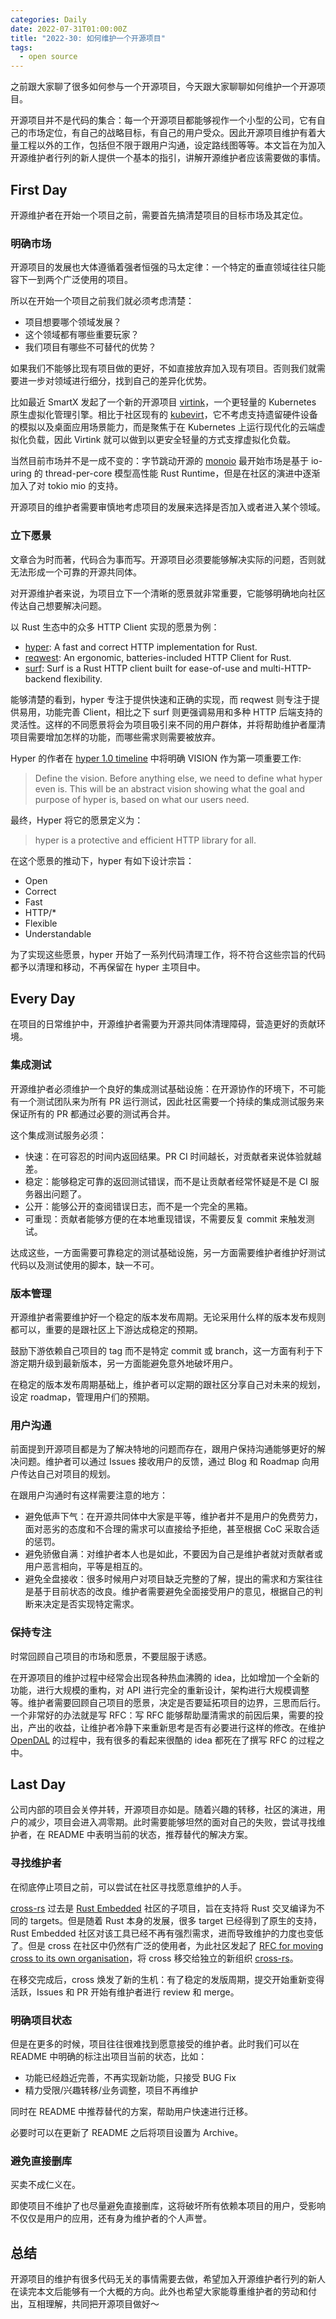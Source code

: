 ```yaml
---
categories: Daily
date: 2022-07-31T01:00:00Z
title: "2022-30: 如何维护一个开源项目"
tags:
  - open source
---
```


之前跟大家聊了很多如何参与一个开源项目，今天跟大家聊聊如何维护一个开源项目。

开源项目并不是代码的集合：每一个开源项目都能够视作一个小型的公司，它有自己的市场定位，有自己的战略目标，有自己的用户受众。因此开源项目维护有着大量工程以外的工作，包括但不限于跟用户沟通，设定路线图等等。本文旨在为加入开源维护者行列的新人提供一个基本的指引，讲解开源维护者应该需要做的事情。

## First Day

开源维护者在开始一个项目之前，需要首先搞清楚项目的目标市场及其定位。

### 明确市场

开源项目的发展也大体遵循着强者恒强的马太定律：一个特定的垂直领域往往只能容下一到两个广泛使用的项目。

所以在开始一个项目之前我们就必须考虑清楚：

- 项目想要哪个领域发展？
- 这个领域都有哪些重要玩家？
- 我们项目有哪些不可替代的优势？

如果我们不能够比现有项目做的更好，不如直接放弃加入现有项目。否则我们就需要进一步对领域进行细分，找到自己的差异化优势。

比如最近 SmartX 发起了一个新的开源项目 [virtink](https://github.com/smartxworks/virtink)，一个更轻量的 Kubernetes 原生虚拟化管理引擎。相比于社区现有的 [kubevirt](https://github.com/kubevirt/kubevirt)，它不考虑支持遗留硬件设备的模拟以及桌面应用场景能力，而是聚焦于在 Kubernetes 上运行现代化的云端虚拟化负载，因此 Virtink 就可以做到以更安全轻量的方式支撑虚拟化负载。

当然目前市场并不是一成不变的：字节跳动开源的 [monoio](https://github.com/bytedance/monoio) 最开始市场是基于 io-uring 的 thread-per-core 模型高性能 Rust Runtime，但是在社区的演进中逐渐加入了对 tokio mio 的支持。

开源项目的维护者需要审慎地考虑项目的发展来选择是否加入或者进入某个领域。

### 立下愿景

文章合为时而著，代码合为事而写。开源项目必须要能够解决实际的问题，否则就无法形成一个可靠的开源共同体。

对开源维护者来说，为项目立下一个清晰的愿景就非常重要，它能够明确地向社区传达自己想要解决问题。

以 Rust 生态中的众多 HTTP Client 实现的愿景为例：

- [hyper](https://github.com/hyperium/hyper/): A fast and correct HTTP implementation for Rust.
- [reqwest](https://github.com/seanmonstar/reqwest): An ergonomic, batteries-included HTTP Client for Rust.
- [surf](https://github.com/http-rs/surf): Surf is a Rust HTTP client built for ease-of-use and multi-HTTP-backend flexibility.

能够清楚的看到，hyper 专注于提供快速和正确的实现，而 reqwest 则专注于提供易用，功能完善 Client，相比之下 surf 则更强调易用和多种 HTTP 后端支持的灵活性。这样的不同愿景将会为项目吸引来不同的用户群体，并将帮助维护者厘清项目需要增加怎样的功能，而哪些需求则需要被放弃。

Hyper 的作者在 [hyper 1.0 timeline](https://seanmonstar.com/post/676912131372875776/hyper-10-timeline) 中将明确 VISION 作为第一项重要工作:

> Define the vision. Before anything else, we need to define what hyper even is. This will be an abstract vision showing what the goal and purpose of hyper is, based on what our users need.

最终，Hyper 将它的愿景定义为：

> hyper is a protective and efficient HTTP library for all.

在这个愿景的推动下，hyper 有如下设计宗旨：

- Open
- Correct
- Fast
- HTTP/*
- Flexible
- Understandable

为了实现这些愿景，hyper 开始了一系列代码清理工作，将不符合这些宗旨的代码都予以清理和移动，不再保留在 hyper 主项目中。

## Every Day

在项目的日常维护中，开源维护者需要为开源共同体清理障碍，营造更好的贡献环境。

### 集成测试

开源维护者必须维护一个良好的集成测试基础设施：在开源协作的环境下，不可能有一个测试团队来为所有 PR 运行测试，因此社区需要一个持续的集成测试服务来保证所有的 PR 都通过必要的测试再合并。

这个集成测试服务必须：

- 快速：在可容忍的时间内返回结果。PR CI 时间越长，对贡献者来说体验就越差。
- 稳定：能够稳定可靠的返回测试错误，而不是让贡献者经常怀疑是不是 CI 服务器出问题了。
- 公开：能够公开的查阅错误日志，而不是一个完全的黑箱。
- 可重现：贡献者能够方便的在本地重现错误，不需要反复 commit 来触发测试。

达成这些，一方面需要可靠稳定的测试基础设施，另一方面需要维护者维护好测试代码以及测试使用的脚本，缺一不可。

### 版本管理

开源维护者需要维护好一个稳定的版本发布周期。无论采用什么样的版本发布规则都可以，重要的是跟社区上下游达成稳定的预期。

鼓励下游依赖自己项目的 tag 而不是特定 commit 或 branch，这一方面有利于下游定期升级到最新版本，另一方面能避免意外地破坏用户。

在稳定的版本发布周期基础上，维护者可以定期的跟社区分享自己对未来的规划，设定 roadmap，管理用户们的预期。

### 用户沟通

前面提到开源项目都是为了解决特地的问题而存在，跟用户保持沟通能够更好的解决问题。维护者可以通过 Issues 接收用户的反馈，通过 Blog 和 Roadmap 向用户传达自己对项目的规划。

在跟用户沟通时有这样需要注意的地方：

- 避免低声下气：在开源共同体中大家是平等，维护者并不是用户的免费劳力，面对恶劣的态度和不合理的需求可以直接给予拒绝，甚至根据 CoC 采取合适的惩罚。
- 避免骄傲自满：对维护者本人也是如此，不要因为自己是维护者就对贡献者或用户恶言相向，平等是相互的。
- 避免全盘接收：很多时候用户对项目缺乏完整的了解，提出的需求和方案往往是基于目前状态的改良。维护者需要避免全面接受用户的意见，根据自己的判断来决定是否实现特定需求。

### 保持专注

时常回顾自己项目的市场和愿景，不要屈服于诱惑。

在开源项目的维护过程中经常会出现各种热血沸腾的 idea，比如增加一个全新的功能，进行大规模的重构，对 API 进行完全的重新设计，架构进行大规模调整等。维护者需要回顾自己项目的愿景，决定是否要延拓项目的边界，三思而后行。一个非常好的办法就是写 RFC：写 RFC 能够帮助厘清需求的前因后果，需要的投出，产出的收益，让维护者冷静下来重新思考是否有必要进行这样的修改。在维护 [OpenDAL](https://github.com/datafuselabs/opendal) 的过程中，我有很多的看起来很酷的 idea 都死在了撰写 RFC 的过程之中。

## Last Day

公司内部的项目会关停并转，开源项目亦如是。随着兴趣的转移，社区的演进，用户的减少，项目会进入凋零期。此时需要能够坦然的面对自己的失败，尝试寻找维护者，在 README 中表明当前的状态，推荐替代的解决方案。

### 寻找维护者

在彻底停止项目之前，可以尝试在社区寻找愿意维护的人手。

[cross-rs](https://github.com/cross-rs/cross) 过去是 [Rust Embedded](https://github.com/rust-embedded) 社区的子项目，旨在支持将 Rust 交叉编译为不同的 targets。但是随着 Rust 本身的发展，很多 target 已经得到了原生的支持，Rust Embedded 社区对该工具已经不再有强烈需求，进而导致维护的力度也变低了。但是 cross 在社区中仍然有广泛的使用者，为此社区发起了 [RFC for moving cross to its own organisation](https://github.com/rust-embedded/wg/pull/590)，将 cross 移交给独立的新组织 [cross-rs](https://github.com/cross-rs)。

在移交完成后，cross 焕发了新的生机：有了稳定的发版周期，提交开始重新变得活跃，Issues 和 PR 开始有维护者进行 review 和 merge。

### 明确项目状态

但是在更多的时候，项目往往很难找到愿意接受的维护者。此时我们可以在 README 中明确的标注出项目当前的状态，比如：

- 功能已经趋近完善，不再实现新功能，只接受 BUG Fix
- 精力受限/兴趣转移/业务调整，项目不再维护

同时在 README 中推荐替代的方案，帮助用户快速进行迁移。

必要时可以在更新了 README 之后将项目设置为 Archive。

### 避免直接删库

买卖不成仁义在。

即使项目不维护了也尽量避免直接删库，这将破坏所有依赖本项目的用户，受影响不仅仅是用户的应用，还有身为维护者的个人声誉。

## 总结

开源项目的维护有很多代码无关的事情需要去做，希望加入开源维护者行列的新人在读完本文后能够有一个大概的方向。此外也希望大家能尊重维护者的劳动和付出，互相理解，共同把开源项目做好～
